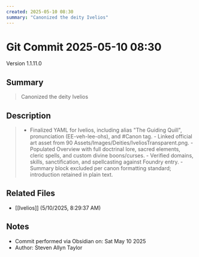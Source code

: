 ```yaml
---
created: 2025-05-10 08:30
summary: "Canonized the deity Ivelios"
---
```


# Git Commit 2025-05-10 08:30

Version 1.1.11.0

## Summary
> Canonized the deity Ivelios

## Description
> - Finalized YAML for Ivelios, including alias "The Guiding Quill", pronunciation (EE-veh-lee-ohs), and #Canon tag. - Linked official art asset from 90 Assets/Images/Deities/IveliosTransparent.png. - Populated Overview with full doctrinal lore, sacred elements, cleric spells, and custom divine boons/curses. - Verified domains, skills, sanctification, and spellcasting against Foundry entry. - Summary block excluded per canon formatting standard; introduction retained in plain text.

## Related Files
- [[Ivelios]] (5/10/2025, 8:29:37 AM)

## Notes
- Commit performed via Obsidian on: Sat May 10 2025
- Author: Steven Allyn Taylor

